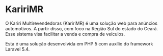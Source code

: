 # KaririMR
O Kariri Multirevendedoras (KaririMR)  é uma solução web para anúncios automotivos. A partir disso, com foco na Região Sul do estado do Ceará. Esse sistema visa facilitar a venda e compra de veículos.

Esta é uma solução desenvolvida em PHP 5 com auxílio do framework Laravel 5.4.
